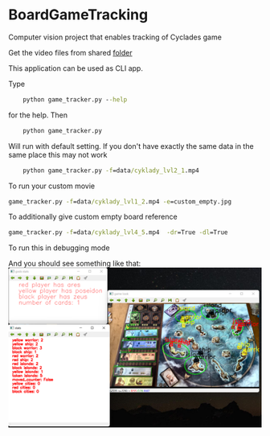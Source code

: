 # BoardGameTracking

Computer vision project that enables tracking of Cyclades game

Get the video files from shared [folder](https://drive.google.com/drive/folders/1CAKG0U1ZXzRS02MkrOCM3pTlMjBN6GFb?usp=share_link)

This application can be used as CLI app.

Type 
```cmd
    python game_tracker.py --help
```
for the help. Then

```cmd
    python game_tracker.py
``` 
Will run with default setting. If you don't have exactly the same data in the same place this may not work

```cmd
    python game_tracker.py -f=data/cyklady_lvl2_1.mp4
```
To run your custom movie

```cmd
game_tracker.py -f=data/cyklady_lvl1_2.mp4 -e=custom_empty.jpg
```
To additionally give custom empty board reference

```cmd
game_tracker.py -f=data/cyklady_lvl4_5.mp4  -dr=True -dl=True
```
To run this in debugging mode

And you should see something like that:
![board](data/game_view.png?raw=true "Game view")
